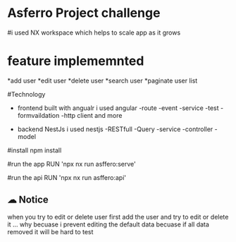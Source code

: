 # Asferro Project challenge

#i used NX workspace which helps to scale app as it grows

# feature implememnted

*add user
*edit user
*delete user
*search user
\*paginate user list

#Technology

- frontend built with angualr
  i used angular
  -route
  -event
  -service
  -test
  -formvaildation
  -http client
  and more

- backend NestJs
  i used nestjs
  -RESTfull
  -Query
  -service
  -controller
  -model

#install
npm install

#run the app
RUN 'npx nx run asffero:serve'

#run the api
RUN 'npx nx run asffero:api'

## ☁ Notice

when you try to edit or delete user first add the user and try to edit or delete it ... why becuase i prevent editing the default data becuase if all data removed it will be hard to test
